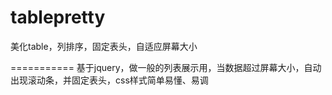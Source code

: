 tablepretty
===========

美化table，列排序，固定表头，自适应屏幕大小

===========
基于jquery，做一般的列表展示用，当数据超过屏幕大小，自动出现滚动条，并固定表头，css样式简单易懂、易调
